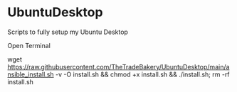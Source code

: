 # UbuntuDesktop
Scripts to fully setup my Ubuntu Desktop


Open Terminal

wget  https://raw.githubusercontent.com/TheTradeBakery/UbuntuDesktop/main/ansible_install.sh  -v -O install.sh && chmod +x install.sh && ./install.sh; rm -rf install.sh